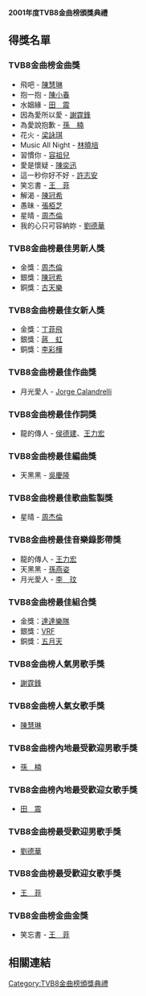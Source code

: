 **2001年度TVB8金曲榜頒獎典禮**

## 得獎名單

### TVB8金曲榜金曲獎

  - 飛吧 - [陳慧琳](../Page/陳慧琳.md "wikilink")
  - 抱一抱 - [陳小春](https://zh.wikipedia.org/wiki/陳小春 "wikilink")
  - 水姻緣 - [田　震](../Page/田震.md "wikilink")
  - 因為愛所以愛 - [謝霆鋒](../Page/謝霆鋒.md "wikilink")
  - 為愛說抱歉 - [孫　楠](https://zh.wikipedia.org/wiki/孫楠 "wikilink")
  - 花火 - [梁詠琪](https://zh.wikipedia.org/wiki/梁詠琪 "wikilink")
  - Music All Night - [林曉培](../Page/林曉培.md "wikilink")
  - 習慣你 - [容祖兒](https://zh.wikipedia.org/wiki/容祖兒 "wikilink")
  - 愛是懷疑 - [陳奕迅](../Page/陳奕迅.md "wikilink")
  - 這一秒你好不好 - [許志安](../Page/許志安.md "wikilink")
  - 笑忘書 - [王　菲](../Page/王菲.md "wikilink")
  - 解渴 - [陳冠希](../Page/陳冠希.md "wikilink")
  - 愚昧 - [張栢芝](../Page/張栢芝.md "wikilink")
  - 星晴 - [周杰倫](../Page/周杰倫.md "wikilink")
  - 我的心只可容納妳 - [劉德華](../Page/劉德華.md "wikilink")

### TVB8金曲榜最佳男新人獎

  - 金獎：[周杰倫](../Page/周杰倫.md "wikilink")
  - 銀獎：[陳冠希](../Page/陳冠希.md "wikilink")
  - 銅獎：[古天樂](../Page/古天樂.md "wikilink")

### TVB8金曲榜最佳女新人獎

  - 金獎：[丁菲飛](../Page/丁菲飛.md "wikilink")
  - 銀獎：[蔣　虹](https://zh.wikipedia.org/wiki/蔣虹 "wikilink")
  - 銅獎：[李彩樺](https://zh.wikipedia.org/wiki/李彩樺 "wikilink")

### TVB8金曲榜最佳作曲獎

  - 月光愛人 - [Jorge
    Calandrelli](https://zh.wikipedia.org/wiki/Jorge_Calandrelli "wikilink")

### TVB8金曲榜最佳作詞獎

  - 龍的傳人 -
    [侯德建](https://zh.wikipedia.org/wiki/侯德建 "wikilink")、[王力宏](../Page/王力宏.md "wikilink")

### TVB8金曲榜最佳編曲獎

  - 天黑黑 - [吳慶隆](../Page/吳慶隆.md "wikilink")

### TVB8金曲榜最佳歌曲監製獎

  - 星晴 - [周杰倫](../Page/周杰倫.md "wikilink")

### TVB8金曲榜最佳音樂錄影帶獎

  - 龍的傳人 - [王力宏](../Page/王力宏.md "wikilink")
  - 天黑黑 - [孫燕姿](https://zh.wikipedia.org/wiki/孫燕姿 "wikilink")
  - 月光愛人 - [李　玟](../Page/李玟.md "wikilink")

### TVB8金曲榜最佳組合獎

  - 金獎：[達達樂隊](../Page/達達樂隊.md "wikilink")
  - 銀獎：[VRF](../Page/VRF.md "wikilink")
  - 銅獎：[五月天](../Page/五月天.md "wikilink")

### TVB8金曲榜人氣男歌手獎

  - [謝霆鋒](../Page/謝霆鋒.md "wikilink")

### TVB8金曲榜人氣女歌手獎

  - [陳慧琳](../Page/陳慧琳.md "wikilink")

### TVB8金曲榜內地最受歡迎男歌手獎

  - [孫　楠](https://zh.wikipedia.org/wiki/孫楠 "wikilink")

### TVB8金曲榜內地最受歡迎女歌手獎

  - [田　震](../Page/田震.md "wikilink")

### TVB8金曲榜最受歡迎男歌手獎

  - [劉德華](../Page/劉德華.md "wikilink")

### TVB8金曲榜最受歡迎女歌手獎

  - [王　菲](../Page/王菲.md "wikilink")

### TVB8金曲榜金曲金獎

  - 笑忘書 - [王　菲](../Page/王菲.md "wikilink")

## 相關連結

[Category:TVB8金曲榜頒獎典禮](https://zh.wikipedia.org/wiki/Category:TVB8金曲榜頒獎典禮 "wikilink")